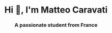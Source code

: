 <h1 align="center">Hi 👋, I'm Matteo Caravati</h1>
<h3 align="center">A passionate student from France</h3>